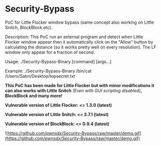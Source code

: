 # Security-Bypass
PoC for Little Flocker window bypass (same concept also working on Little Snitch, BlockBlock etc).

Description: This PoC run an external program and detect when Little Flocker window appear then it automatically click on the "Allow" button by calculating the distance (so it works pretty well on every resolution). The LF window only appear for a fraction of second.

Usage: ./Security-Bypass-Binary [command] [args...]

Example: ./Security-Bypass-Binary /bin/cat /Users/Sabri/Desktop/topsecret.txt

**This PoC has been made for Little Flocker but with minor modifications it can also works with Little Snitch** *(Even with GUI scripting disabled)***, BlockBlock and many more!**

**Vulnerable version of Little Flocker: <= 1.3.0 (latest)**

**Vulnerable version of Little Snitch: <= 3.7.1 (latest)**

**Vulnerable version of BlockBlock: <= 0.9.4 (latest)**

![https://github.com/pwnsdx/Security-Bypass/raw/master/demo.gif](https://github.com/pwnsdx/Security-Bypass/raw/master/demo.gif)

